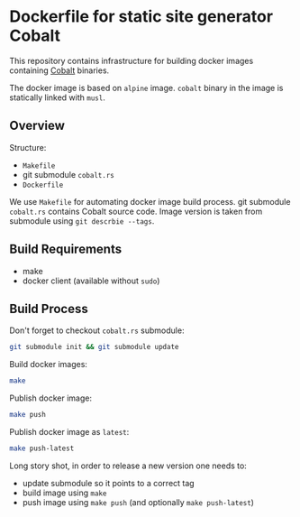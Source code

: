 # Dockerfile for static site generator Cobalt

This repository contains infrastructure for building docker images
containing [Cobalt](https://github.com/cobalt-org/cobalt.rs) binaries.

The docker image is based on `alpine` image. `cobalt` binary in the
image is statically linked with `musl`.

## Overview

Structure:

* `Makefile`
* git submodule `cobalt.rs`
* `Dockerfile`

We use `Makefile` for automating docker image build process. git
submodule `cobalt.rs` contains Cobalt source code. Image version is
taken from submodule using `git descrbie --tags`.

## Build Requirements

* make
* docker client (available without `sudo`)

## Build Process

Don't forget to checkout `cobalt.rs` submodule:

```sh
git submodule init && git submodule update
```

Build docker images:

```sh
make
```

Publish docker image:

```sh
make push
```

Publish docker image as `latest`:

```sh
make push-latest
```

Long story shot, in order to release a new version one needs to:

* update submodule so it points to a correct tag
* build image using `make`
* push image using `make push` (and optionally `make push-latest`)

